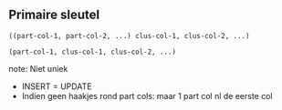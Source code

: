 ##  Primaire sleutel

```
((part-col-1, part-col-2, ...) clus-col-1, clus-col-2, ...)
```
```
(part-col-1, clus-col-1, clus-col-2, ...)
```

note:
Niet uniek
- INSERT = UPDATE
- Indien geen haakjes rond part cols: maar 1 part col nl de eerste col
